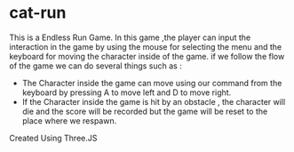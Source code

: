# cat-run

This is a Endless Run Game.
In this game ,the player can input the interaction in the game by using the mouse for selecting the menu and the keyboard for moving the character inside of the game.
if we follow the flow of the game we can do several things such as :
* The Character inside the game can move using our command from the keyboard by pressing A to move left and D to move right.
* If the Character inside the game is hit by an obstacle , the character will die and the score will be recorded but the game will be reset to the place where we respawn.

Created Using Three.JS
